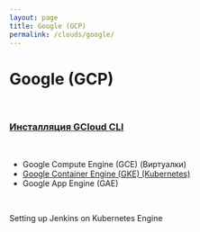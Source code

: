 ```yaml
---
layout: page
title: Google (GCP)
permalink: /clouds/google/
---
```


# Google (GCP)

<br/>

### [Инсталляция GCloud CLI](/clouds/google/gcloud-cli/)

<br/>

* Google Compute Engine (GCE) (Виртуалки)
* <a href="/clouds/google/kubernetes/">Google Container Engine (GKE) (Kubernetes)</a>
* Google App Engine (GAE)


<br/>

Setting up Jenkins on Kubernetes Engine